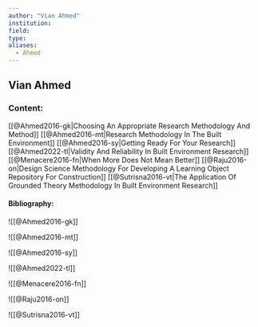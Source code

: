 ```yaml
---
author: "Vian Ahmed"
institution:
field:
type:
aliases:
  - Ahmed
---
```


## Vian Ahmed

### Content:
[[@Ahmed2016-gk|Choosing An Appropriate Research Methodology And Method]]
[[@Ahmed2016-mt|Research Methodology In The Built Environment]]
[[@Ahmed2016-sy|Getting Ready For Your Research]]
[[@Ahmed2022-tl|Validity And Reliability In Built Environment Research]]
[[@Menacere2016-fn|When More Does Not Mean Better]]
[[@Raju2016-on|Design Science Methodology For Developing A Learning Object Repository For Construction]]
[[@Sutrisna2016-vt|The Application Of Grounded Theory Methodology In Built Environment Research]]

#### Bibliography:

![[@Ahmed2016-gk]]

![[@Ahmed2016-mt]]

![[@Ahmed2016-sy]]

![[@Ahmed2022-tl]]

![[@Menacere2016-fn]]

![[@Raju2016-on]]

![[@Sutrisna2016-vt]]